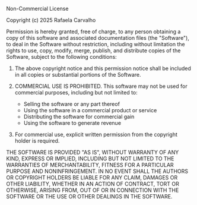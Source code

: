 Non-Commercial License

Copyright (c) 2025 Rafaela Carvalho

Permission is hereby granted, free of charge, to any person obtaining a copy
of this software and associated documentation files (the "Software"), to deal
in the Software without restriction, including without limitation the rights
to use, copy, modify, merge, publish, and distribute copies of the Software,
subject to the following conditions:

1. The above copyright notice and this permission notice shall be included in all
   copies or substantial portions of the Software.

2. COMMERCIAL USE IS PROHIBITED. This software may not be used for commercial
   purposes, including but not limited to:
   - Selling the software or any part thereof
   - Using the software in a commercial product or service
   - Distributing the software for commercial gain
   - Using the software to generate revenue

3. For commercial use, explicit written permission from the copyright holder
   is required.

THE SOFTWARE IS PROVIDED "AS IS", WITHOUT WARRANTY OF ANY KIND, EXPRESS OR
IMPLIED, INCLUDING BUT NOT LIMITED TO THE WARRANTIES OF MERCHANTABILITY,
FITNESS FOR A PARTICULAR PURPOSE AND NONINFRINGEMENT. IN NO EVENT SHALL THE
AUTHORS OR COPYRIGHT HOLDERS BE LIABLE FOR ANY CLAIM, DAMAGES OR OTHER
LIABILITY, WHETHER IN AN ACTION OF CONTRACT, TORT OR OTHERWISE, ARISING FROM,
OUT OF OR IN CONNECTION WITH THE SOFTWARE OR THE USE OR OTHER DEALINGS IN THE
SOFTWARE.
